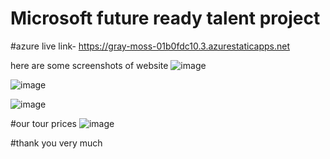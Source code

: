 # Microsoft future ready talent project

#azure live link- https://gray-moss-01b0fdc10.3.azurestaticapps.net

here are some screenshots of website
![image](https://github.com/Shainki450/backpackers/assets/96013972/79893b10-1026-4b12-afd1-f1dee8141d8b)

![image](https://github.com/Shainki450/backpackers/assets/96013972/5cb2820d-95b9-4e7f-ad94-fc98f152582c)

![image](https://github.com/Shainki450/backpackers/assets/96013972/09dae4ab-aefe-48bd-8186-72d4e4c439eb)

#our tour prices
![image](https://github.com/Shainki450/backpackers/assets/96013972/b129c6ee-26da-4d64-bb8a-b7cbb1fd4437)

#thank you very much
